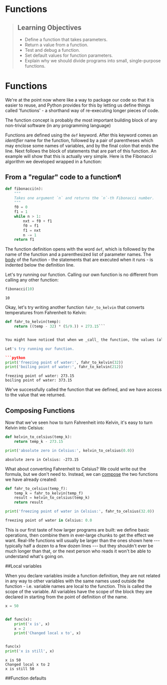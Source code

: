 # Functions

> ## Learning Objectives
>
> *   Define a function that takes parameters.
> *   Return a value from a function.
> *   Test and debug a function.
> *   Set default values for function parameters.
> *   Explain why we should divide programs into small, single-purpose functions.

# Functions

We're at the point now where like a way to package our code so that it is easier to reuse, and Python provides for this by letting us define things called 'functions' - a shorthand way of re-executing longer pieces of code. 

The function concept is probably *the* most important building block of any non-trivial software (in any programming language)

Functions are defined using the `def` keyword. After this keyword comes an *identifier* name for the function, followed by a pair of parentheses which may enclose some names of variables, and by the final colon that ends the line. Next follows the block of statements that are part of this function. 
An example will show that this is actually very simple. Here is the Fibonacci algorithm we developed wrapped in a function:

## From a "regular" code to a function¶

```python
def fibonacci(n):
    """
    Takes one argument `n` and returns the `n`-th Fibonacci number.
    """
    f0 = 0
    f1 = 1
    while n > 1:
        nxt = f0 + f1
        f0 = f1
        f1 = nxt
        n -= 1
    return f1
```


The function definition opens with the word `def`, which is followed by the name of the function and a parenthesized list of parameter names. The [body](reference.html#function-body) of the function - the statements that are executed when it runs - is indented below the definition line.

Let's try running our function. Calling our own function is no different from calling any other function:

```python
fibonacci(10)
```
```
10
```


Okay, let's try writing another function `fahr_to_kelvin` that converts temperatures from Fahrenheit to Kelvin:

```python
def fahr_to_kelvin(temp):
    return ((temp - 32) * (5/9.)) + 273.15```


You might have noticed that when we _call_ the function, the values (also called _arguments_ or _paramters_) we pass to it are assigned to those variables so that we can use them inside the function. Inside the function, we use a [return statement](reference.html#return-statement) to send a result back to whoever asked for it.

Let's try running our function.

```python
print('freezing point of water:', fahr_to_kelvin(32))
print('boiling point of water:', fahr_to_kelvin(212))
```

```
freezing point of water: 273.15
boiling point of water: 373.15
```

We've successfully called the function that we defined,
and we have access to the value that we returned.


## Composing Functions

Now that we've seen how to turn Fahrenheit into Kelvin,
it's easy to turn Kelvin into Celsius:

```python
def kelvin_to_celsius(temp_k):
    return temp_k - 273.15

print('absolute zero in Celsius:', kelvin_to_celsius(0.0))
```
```
absolute zero in Celsius: -273.15
```

What about converting Fahrenheit to Celsius? We could write out the formula, but we don't need to.
Instead, we can [compose](reference.html#compose) the two functions we have already created:

```python
def fahr_to_celsius(temp_f):
    temp_k = fahr_to_kelvin(temp_f)
    result = kelvin_to_celsius(temp_k)
    return result

print('freezing point of water in Celsius:', fahr_to_celsius(32.0))
```
```python
freezing point of water in Celsius: 0.0
```

This is our first taste of how larger programs are built:
we define basic operations, then combine them in ever-large chunks to get the effect we want. Real-life functions will usually be larger than the ones shown here --- typically half a dozen to a few dozen lines --- but they shouldn't ever be much longer than that, or the next person who reads it won't be able to understand what's going on.

##Local variables

When you declare variables inside a function definition, they are not related in any way to other variables with the same names used outside the function - i.e. variable names are local to the function. This is called the scope of the variable. All variables have the scope of the block they are declared in starting from the point of definition of the name.

```python
x = 50


def func(x):
    print('x is', x)
    x = 2
    print('Changed local x to', x)


func(x)
print('x is still', x)

```
```
x is 50
Changed local x to 2
x is still 50
```

##Function defaults